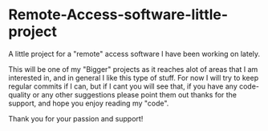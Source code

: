 # Remote-Access-software-little-project
A little project for a "remote" access software I have been working on lately.


This will be one of my "Bigger" projects as it reaches alot of areas that I am interested in, and in general I like this type of stuff.
For now I will try to keep regular commits if I can, but if I cant you will see that, if you have any code-quality or any other suggestions please point them out
thanks for the support, and hope you enjoy reading my "code".

Thank you for your passion and support!
